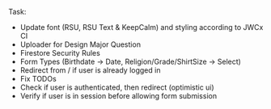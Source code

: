 Task:

* Update font (RSU, RSU Text & KeepCalm) and styling according to JWCx CI
* Uploader for Design Major Question
* Firestore Security Rules
* Form Types (Birthdate -> Date, Religion/Grade/ShirtSize -> Select)
* Redirect from / if user is already logged in
* Fix TODOs
* Check if user is authenticated, then redirect (optimistic ui)
* Verify if user is in session before allowing form submission

